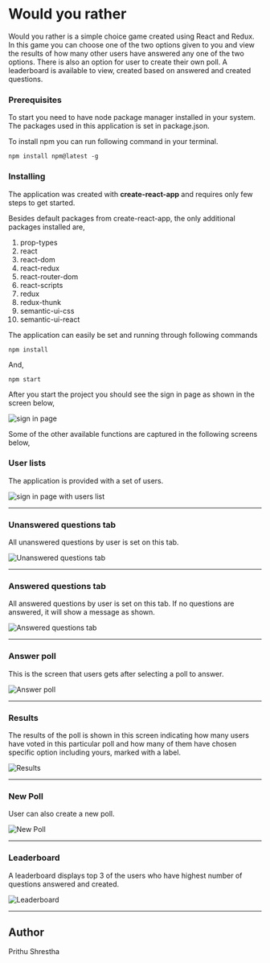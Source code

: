 # Would you rather

Would you rather is a simple choice game created using React and Redux. In this game you can choose one of the
two options given to you and view the results of how many other users have answered any one of the two options. There is also an option for user to create their own poll.
A leaderboard is available to view, created based on answered and created questions.


### Prerequisites

To start you need to have node package manager installed in your system.
The packages used in this application is set in package.json.

To install npm you can run following command in your terminal.

```
npm install npm@latest -g
```

### Installing
The application was created with **create-react-app** and requires only few steps to get started.

Besides default packages from create-react-app, the only additional packages installed are,

1. prop-types
2. react
3. react-dom
4. react-redux
5. react-router-dom
6. react-scripts
7. redux
8. redux-thunk
9. semantic-ui-css
10. semantic-ui-react


The application can easily be set and running through following commands

```
npm install
```

And,

```
npm start
```

After you start the project you should see the sign in page as shown in the screen below,

![sign in page](./screens/1_signin.png)

Some of the other available functions are captured in the following screens below,

### User lists
The application is provided with a set of users.

![sign in page with users list](./screens/1_signin_users.jpg)

-------------

### Unanswered questions tab
All unanswered questions by user is set on this tab.

![Unanswered questions tab](./screens/2_unanswered.jpg)

-------------

### Answered questions tab
All answered questions by user is set on this tab. If no questions are answered, it will show a message as shown.

![Answered questions tab](./screens/3_answered.jpg)

-------------

### Answer poll
This is the screen that users gets after selecting a poll to answer.

![Answer poll](./screens/4_answer_poll.jpg)

-------------

### Results
The results of the poll is shown in this screen indicating how many users have voted in this particular
poll and how many of them have chosen specific option including yours, marked with a label.

![Results](./screens/5_results.jpg)

-------------

### New Poll
User can also create a new poll.

![New Poll](./screens/6_new_poll.jpg)

-------------

### Leaderboard
A leaderboard displays top 3 of the users who have highest number of questions answered and created.

![Leaderboard](./screens/7_leaderboard.jpg)

-------------

## Author

Prithu Shrestha

